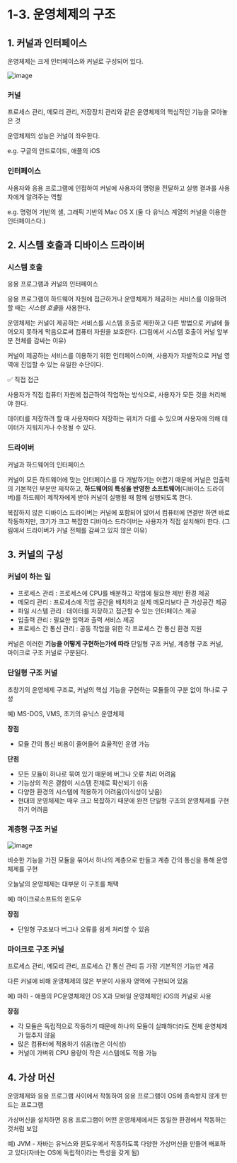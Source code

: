 # 1-3. 운영체제의 구조

## 1. 커널과 인터페이스

운영체제는 크게 인터페이스와 커널로 구성되어 있다. 

![image](https://user-images.githubusercontent.com/57691894/185752733-802af804-a1f1-4be8-8469-d92998e7d13f.png)

### 커널

프로세스 관리, 메모리 관리, 저장장치 관리와 같은 운영체제의 핵심적인 기능을 모아놓은 것

운영체제의 성능은 커널이 좌우한다.

e.g. 구글의 안드로이드, 애플의 iOS

### 인터페이스

사용자와 응용 프로그램에 인접하여 커널에 사용자의 명령을 전달하고 실행 결과를 사용자에게 알려주는 역할

e.g. 명령어 기반의 셸, 그래픽 기반의 Mac OS X (둘 다 유닉스 계열의 커널을 이용한 인터페이스다.)

## 2. 시스템 호출과 디바이스 드라이버

### 시스템 호출

응용 프로그램과 커널의 인터페이스

응용 프로그램이 하드웨어 자원에 접근하거나 운영체제가 제공하는 서비스를 이용하려 할 때는 *시스템 호출*을 사용한다.

운영체제는 커널이 제공하는 서비스를 시스템 호출로 제한하고 다른 방법으로 커널에 들어오지 못하게 막음으로써 컴퓨터 자원을 보호한다. (그림에서 시스템 호출이 커널 앞부분 전체를 감싸는 이유)

커널이 제공하는 서비스를 이용하기 위한 인터페이스이며, 사용자가 자발적으로 커널 영역에 진입할 수 있는 유일한 수단이다.

✅ 직접 접근

사용자가 직접 컴퓨터 자원에 접근하여 작업하는 방식으로, 사용자가 모든 것을 처리해야 한다.

데이터를 저장하려 할 때 사용자마다 저장하는 위치가 다를 수 있으며 사용자에 의해 데이터가 지워지거나 수정될 수 있다.


### 드라이버

커널과 하드웨어의 인터페이스

커널이 모든 하드웨어에 맞는 인터페이스를 다 개발하기는 어렵기 때문에 커널은 입출력의 기본적인 부분만 제작하고, **하드웨어의 특성을 반영한 소프트웨어**(디바이스 드라이버)를 하드웨어 제작자에게 받아 커널이 실행될 때 함께 실행되도록 한다.

복잡하지 않은 디바이스 드라이버는 커널에 포함되어 있어서 컴퓨터에 연결만 하면 바로 작동하지만, 크기가 크고 복잡한 디바이스 드라이버는 사용자가 직접 설치해야 한다. (그림에서 드라이버가 커널 전체를 감싸고 있지 않은 이유)

## 3. 커널의 구성

### **커널이 하는 일**

- 프로세스 관리 : 프로세스에 CPU를 배분하고 작업에 필요한 제반 환경 제공
- 메모리 관리 : 프로세스에 작업 공간을 배치하고 실제 메모리보다 큰 가상공간 제공
- 파일 시스템 관리 : 데이터를 저장하고 접근할 수 있는 인터페이스 제공
- 입출력 관리 : 필요한 입력과 출력 서비스 제공
- 프로세스 간 통신 관리 : 공동 작업을 위한 각 프로세스 간 통신 환경 지원

커널은 이러한 **기능을 어떻게 구현하는가에 따라** 단일형 구조 커널, 계층형 구조 커널, 마이크로 구조 커널로 구분된다.

### 단일형 구조 커널

초창기의 운영체제 구조로, 커널의 핵심 기능을 구현하는 모듈들이 구분 없이 하나로 구성

예) MS-DOS, VMS, 초기의 유닉스 운영체제

**장점**

- 모듈 간의 통신 비용이 줄어들어 효율적인 운영 가능

**단점**

- 모든 모듈이 하나로 묶여 있기 때문에 버그나 오류 처리 어려움
- 기능상의 작은 결함이 시스템 전체로 확산되기 쉬움
- 다양한 환경의 시스템에 적용하기 어려움(이식성이 낮음)
- 현대의 운영체제는 매우 크고 복잡하기 때문에 완전 단일형 구조의 운영체제를 구현하기 어려움

### 계층형 구조 커널

![image](https://user-images.githubusercontent.com/57691894/185752764-5e570ba6-8191-414e-8be7-3460d33f90ec.png)

비슷한 기능을 가진 모듈을 묶어서 하나의 계층으로 만들고 계층 간의 통신을 통해 운영체제를 구현

오늘날의 운영체제는 대부분 이 구조를 채택

예) 마이크로소프트의 윈도우

**장점**

- 단일형 구조보다 버그나 오류를 쉽게 처리할 수 있음

### 마이크로 구조 커널

프로세스 관리, 메모리 관리, 프로세스 간 통신 관리 등 가장 기본적인 기능만 제공

다른 커널에 비해 운영체제의 많은 부분이 사용자 영역에 구현되어 있음

예) 마하 - 애플의 PC운영체제인 OS X과 모바일 운영체제인 iOS의 커널로 사용

**장점**

- 각 모듈은 독립적으로 작동하기 때문에 하나의 모듈이 실패하더라도 전체 운영체제가 멈추지 않음
- 많은 컴퓨터에 적용하기 쉬움(높은 이식성)
- 커널이 가벼워 CPU 용량이 작은 시스템에도 적용 가능

## 4. 가상 머신

운영체제와 응용 프로그램 사이에서 작동하여 응용 프로그램이 OS에 종속받지 않게 만드는 프로그램

가상머신을 설치하면 응용 프로그램이 어떤 운영체제에서든 동일한 환경에서 작동하는 것처럼 보임

예) JVM - 자바는 유닉스와 윈도우에서 작동하도록 다양한 가상머신을 만들어 배포하고 있다(자바는 OS에 독립적이라는 특성을 갖게 됨)
